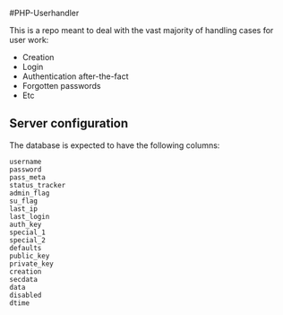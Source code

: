 #PHP-Userhandler

This is a repo meant to deal with the vast majority of handling cases for user work:

- Creation
- Login
- Authentication after-the-fact
- Forgotten passwords
- Etc


## Server configuration

The database is expected to have the following columns:

```
username
password
pass_meta
status_tracker
admin_flag
su_flag
last_ip
last_login
auth_key
special_1
special_2
defaults
public_key
private_key
creation
secdata
data
disabled
dtime
```
